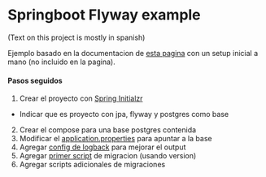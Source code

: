 # Springboot Flyway example

(Text on this project is mostly in spanish)

Ejemplo basado en la documentacion de [esta pagina](https://www.callicoder.com/spring-boot-flyway-database-migration-example/)
con un setup inicial a mano (no incluido en la pagina).

#### Pasos seguidos
1. Crear el proyecto con [Spring Initialzr](https://start.spring.io/)
  - Indicar que es proyecto con jpa, flyway y postgres como base
2. Crear el compose para una base postgres contenida
3. Modificar el [application.properties](src/main/resources/application.properties) para apuntar a la base
4. Agregar [config de logback](src/main/resources/logback.xml) para mejorar el output
5. Agregar [primer script](src/main/resources/db/migration/V1__init.sql) de migracion (usando version)
6. Agregar scripts adicionales de migraciones
   